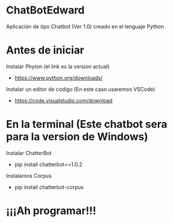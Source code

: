 # ChatBotEdward
Aplicación de tipo Chatbot (Ver 1.0) creado en el lenguaje Python

# Antes de iniciar
Instalar Phyton (el link es la version actual)
  - https://www.python.org/downloads/
  
Instalar un editor de codigo (En este caso usaremos VSCode)
  - https://code.visualstudio.com/download
  
# En la terminal (Este chatbot sera para la version de Windows)
Instalar ChatterBot
  - pip install chatterbot==1.0.2
  
Instalamos Corpus
  - pip install chatterbot-corpus
  
# ¡¡¡Ah programar!!!

